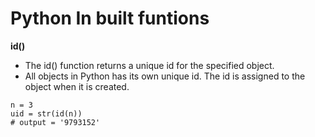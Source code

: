 # Python In built funtions 

**id()**

* The id() function returns a unique id for the specified object. 
* All objects in Python has its own unique id. The id is assigned to the object when it is created. 
```
n = 3
uid = str(id(n))
# output = '9793152'
```
